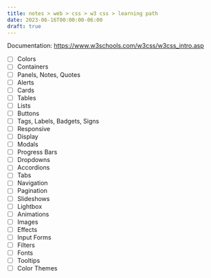 ```yaml
---
title: notes > web > css > w3 css > learning path
date: 2023-06-16T00:00:00-06:00
draft: true
---
```


Documentation: https://www.w3schools.com/w3css/w3css_intro.asp
- [ ] Colors
- [ ] Containers
- [ ] Panels, Notes, Quotes
- [ ] Alerts
- [ ] Cards
- [ ] Tables
- [ ] Lists
- [ ] Buttons
- [ ] Tags, Labels, Badgets, Signs
- [ ] Responsive
- [ ] Display
- [ ] Modals
- [ ] Progress Bars
- [ ] Dropdowns
- [ ] Accordions
- [ ] Tabs
- [ ] Navigation
- [ ] Pagination
- [ ] Slideshows
- [ ] Lightbox
- [ ] Animations
- [ ] Images
- [ ] Effects
- [ ] Input Forms
- [ ] Filters
- [ ] Fonts
- [ ] Tooltips
- [ ] Color Themes